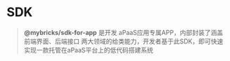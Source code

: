 # SDK
> **@mybricks/sdk-for-app** 是开发 aPaaS应用专属APP，内部封装了涵盖 前端界面、后端接口 两大领域的给类能力，开发者基于此SDK，即可快速实现一款托管在aPaaS平台上的低代码搭建系统
